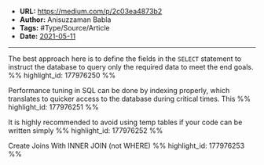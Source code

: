 - **URL:** https://medium.com/p/2c03ea4873b2
- **Author:** Anisuzzaman Babla
- **Tags:** #Type/Source/Article
- **Date:** [2021-05-11](../_daily/2021-05-11.md)
---

The best approach here is to define the fields in the `SELECT` statement to instruct the database to query only the required data to meet the end goals. %% highlight_id: 177976250 %%


Performance tuning in SQL can be done by indexing properly, which translates to quicker access to the database during critical times. This %% highlight_id: 177976251 %%


It is highly recommended to avoid using temp tables if your code can be written simply %% highlight_id: 177976252 %%


Create Joins With INNER JOIN (not WHERE) %% highlight_id: 177976253 %%

